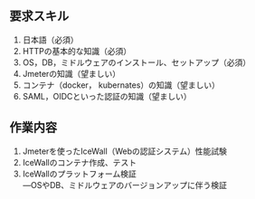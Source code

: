 ## 要求スキル
1. 日本語（必須）
2. HTTPの基本的な知識（必須）
3. OS，DB，ミドルウェアのインストール、セットアップ（必須）
4. Jmeterの知識（望ましい）
5. コンテナ（docker， kubernates）の知識（望ましい）
6. SAML，OIDCといった認証の知識（望ましい）


## 作業内容
1. Jmeterを使ったIceWall（Webの認証システム）性能試験
2. IceWallのコンテナ作成、テスト
3. IceWallのプラットフォーム検証  
  —OSやDB、ミドルウェアのバージョンアップに伴う検証


